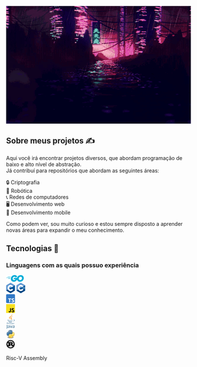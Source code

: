 <picture>
  <source media="(prefers-color-scheme: light)" srcset="./japanese-morning-city.gif">
  <source media="(prefers-color-scheme: dark)" srcset="./chinese-night-city.gif">
  <img src="./chinese-night-city.gif" alt="Banner" width="640" height="320"/>
</picture>

## Sobre meus projetos ✍

Aqui você irá encontrar projetos diversos, que abordam programação de baixo e alto nível de abstração.\
Já contribuí para repositórios que abordam as seguintes áreas:

🔒 Criptografia\
🤖 Robótica\
📞 Redes de computadores\
🖥 Desenvolvimento web\
📱 Desenvolvimento mobile

Como podem ver, sou muito curioso e estou sempre disposto a aprender novas áreas para expandir o meu conhecimento.

## Tecnologias 🔬

### Linguagens com as quais possuo experiência
<div>
  <img src="logos/go-logo.png" width="48" height="18"/>
</div>
<div>
  <img src="logos/c-logo.png" width="24" height="28"/> <img src="logos/cpp-logo.png" width="24" height="28"/>
</div>
<div>
  <img src="logos/ts-logo.png" width="24" height="24"/>
</div>
<div>
  <img src="logos/js-logo.png" width="24" height="24"/>
</div>
<div>
  <img src="logos/java-logo.png" width="24" height="40"/>
</div>  
<div>
  <img src="logos/python-logo.png" width="24" height="24"/>
</div>
<div>
  <img src="logos/rust-logo.png" width="24" height="24"/>
</div>
<div>
  <p>Risc-V Assembly</p> 
</div>

